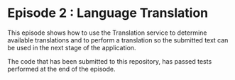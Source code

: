 # Episode 2 : Language Translation
This episode shows how to use the Translation service to determine available translations and to perform
a translation so the submitted text can be used in the next stage of the application.  

The code that has been submitted to this repository, has passed tests performed at the end of the episode.   